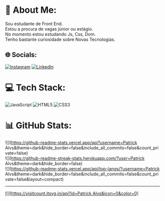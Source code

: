 # 💫 About Me:
Sou estudante de Front End.<br>Estou a procura de vagas júnior ou estágio.<br>No momento estou estudando Js, Css, Dom.<br>Tenho bastante curiosidade sobre Novas Tecnologias.


## 🌐 Socials:
[![Instagram](https://img.shields.io/badge/Instagram-%23E4405F.svg?logo=Instagram&logoColor=white)](https://instagram.com/https://www.instagram.com/patric_alvs/) [![LinkedIn](https://img.shields.io/badge/LinkedIn-%230077B5.svg?logo=linkedin&logoColor=white)](https://linkedin.com/in/https://www.linkedin.com/in/patrick-guimar%C3%A3es-359ab6199/) 

# 💻 Tech Stack:
![JavaScript](https://img.shields.io/badge/javascript-%23323330.svg?style=for-the-badge&logo=javascript&logoColor=%23F7DF1E) ![HTML5](https://img.shields.io/badge/html5-%23E34F26.svg?style=for-the-badge&logo=html5&logoColor=white) ![CSS3](https://img.shields.io/badge/css3-%231572B6.svg?style=for-the-badge&logo=css3&logoColor=white)
# 📊 GitHub Stats:
![](https://github-readme-stats.vercel.app/api?username=Patrick Alvs&theme=dark&hide_border=false&include_all_commits=false&count_private=false)<br/>
![](https://github-readme-streak-stats.herokuapp.com/?user=Patrick Alvs&theme=dark&hide_border=false)<br/>
![](https://github-readme-stats.vercel.app/api/top-langs/?username=Patrick Alvs&theme=dark&hide_border=false&include_all_commits=false&count_private=false&layout=compact)

---
[![](https://visitcount.itsvg.in/api?id=Patrick Alvs&icon=0&color=0)](https://visitcount.itsvg.in)

<!-- Proudly created with GPRM ( https://gprm.itsvg.in ) -->